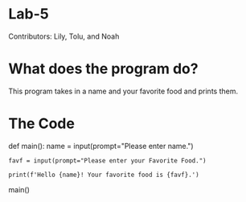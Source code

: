 # Lab-5
Contributors: Lily, Tolu, and Noah
# What does the program do?
This program takes in a name and your favorite food and prints them.
# The Code 
def main():
    name = input(prompt="Please enter name.")

    favf = input(prompt="Please enter your Favorite Food.")

    print(f'Hello {name}! Your favorite food is {favf}.')
main()


